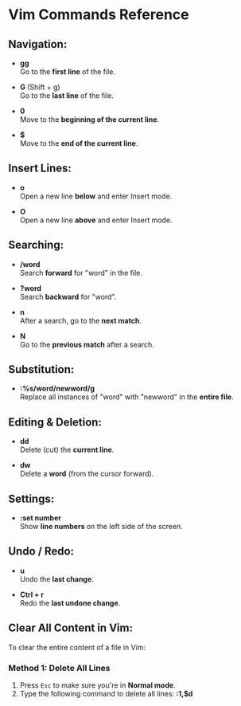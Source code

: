 # Vim Commands Reference

## Navigation:
- **gg**  
  Go to the **first line** of the file.

- **G** (Shift + g)  
  Go to the **last line** of the file.

- **0**  
  Move to the **beginning of the current line**.

- **$**  
  Move to the **end of the current line**.

## Insert Lines:
- **o**  
  Open a new line **below** and enter Insert mode.

- **O**  
  Open a new line **above** and enter Insert mode.

## Searching:
- **/word**  
  Search **forward** for "word" in the file.

- **?word**  
  Search **backward** for "word".

- **n**  
  After a search, go to the **next match**.

- **N**  
  Go to the **previous match** after a search.

## Substitution:
- **:%s/word/newword/g**  
  Replace all instances of "word" with "newword" in the **entire file**.

## Editing & Deletion:
- **dd**  
  Delete (cut) the **current line**.

- **dw**  
  Delete a **word** (from the cursor forward).

## Settings:
- **:set number**  
  Show **line numbers** on the left side of the screen.

## Undo / Redo:
- **u**  
  Undo the **last change**.

- **Ctrl + r**  
  Redo the **last undone change**.

## Clear All Content in Vim:
To clear the entire content of a file in Vim:

### Method 1: Delete All Lines
1. Press `Esc` to make sure you're in **Normal mode**.
2. Type the following command to delete all lines:
   **:1,$d**

